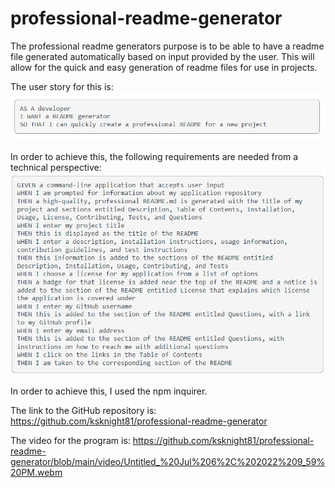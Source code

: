 # professional-readme-generator

The professional readme generators purpose is to be able to have a readme file generated automatically based on input provided by the user.  This will allow for the quick and easy generation of readme files for use in projects.

The user story for this is: 
![alt_tag](https://github.com/ksknight81/professional-readme-generator/blob/main/img/Story.png)

In order to achieve this, the following requirements are needed from a technical perspective:
![alt_tag](https://github.com/ksknight81/professional-readme-generator/blob/main/img/Acceptance%20Criteria.png)

In order to achieve this, I used the npm inquirer.

The link to the GitHub repository is:  https://github.com/ksknight81/professional-readme-generator 

The video for the program is:  https://github.com/ksknight81/professional-readme-generator/blob/main/video/Untitled_%20Jul%206%2C%202022%209_59%20PM.webm